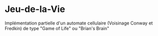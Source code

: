 Jeu-de-la-Vie
=============

Implémentation partielle d'un automate cellulaire (Voisinage Conway et Fredkin) de type "Game of Life" ou "Brian's Brain"

